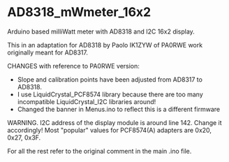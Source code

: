 # AD8318_mWmeter_16x2
Arduino based milliWatt meter with AD8318 and I2C 16x2 display.

This in an adaptation for AD8318 by Paolo IK1ZYW of PA0RWE work originally meant for AD8317.

CHANGES with reference to PA0RWE version:
* Slope and calibration points have been adjusted from AD8317 to AD8318.
* I use LiquidCrystal_PCF8574 library because there are too many incompatible LiquidCrystal_I2C libraries around!
* Changed the banner in Menus.ino to reflect this is a different firmware

WARNING. I2C address of the display module is around line 142. Change it accordingly! Most "popular" values for PCF8574(A) adapters are 0x20, 0x27, 0x3F.

For all the rest refer to the original comment in the main .ino file.


